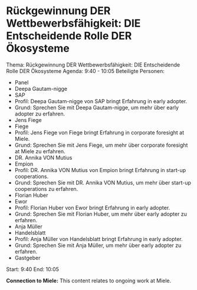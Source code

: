 # Rückgewinnung DER Wettbewerbsfähigkeit: DIE Entscheidende Rolle DER Ökosysteme
Thema: Rückgewinnung DER Wettbewerbsfähigkeit: DIE Entscheidende Rolle DER Ökosysteme
Agenda: 9:40 - 10:05
Beteiligte Personen:
- Panel
- Deepa Gautam-nigge
- SAP
- Profil: Deepa Gautam-nigge von SAP bringt Erfahrung in early adopter.
- Grund: Sprechen Sie mit Deepa Gautam-nigge, um mehr über early adopter zu erfahren.
- Jens Fiege
- Fiege
- Profil: Jens Fiege von Fiege bringt Erfahrung in corporate foresight at Miele.
- Grund: Sprechen Sie mit Jens Fiege, um mehr über corporate foresight at Miele zu erfahren.
- DR. Annika VON Mutius
- Empion
- Profil: DR. Annika VON Mutius von Empion bringt Erfahrung in start-up cooperations.
- Grund: Sprechen Sie mit DR. Annika VON Mutius, um mehr über start-up cooperations zu erfahren.
- Florian Huber
- Ewor
- Profil: Florian Huber von Ewor bringt Erfahrung in early adopter.
- Grund: Sprechen Sie mit Florian Huber, um mehr über early adopter zu erfahren.
- Anja Müller
- Handelsblatt
- Profil: Anja Müller von Handelsblatt bringt Erfahrung in early adopter.
- Grund: Sprechen Sie mit Anja Müller, um mehr über early adopter zu erfahren.
- Gastgeber

Start: 9:40
End: 10:05

**Connection to Miele:** This content relates to ongoing work at Miele.
